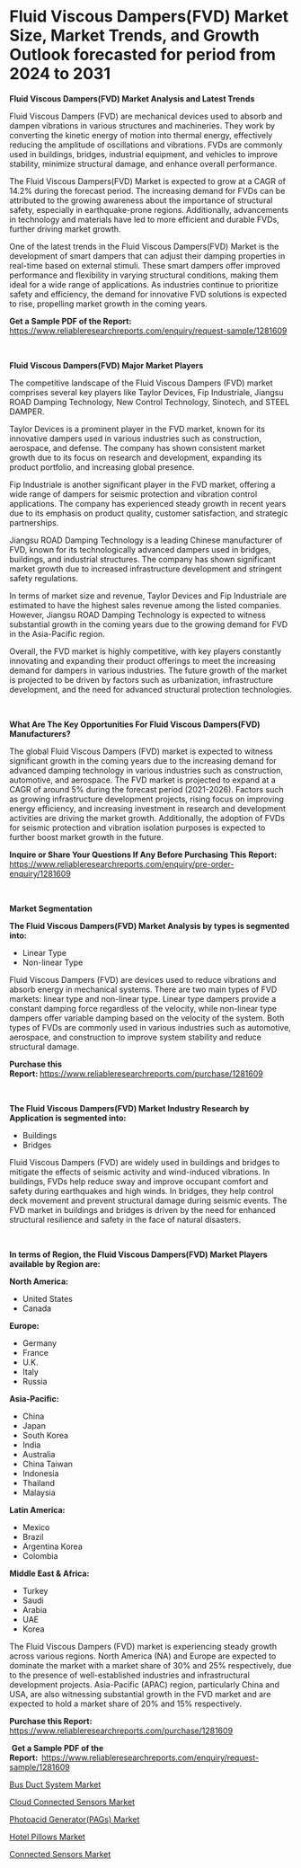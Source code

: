 <p><h1>Fluid Viscous Dampers(FVD) Market Size, Market Trends, and Growth Outlook forecasted for period from 2024 to 2031</h1></p><p><strong>Fluid Viscous Dampers(FVD) Market Analysis and Latest Trends</strong></p>
<p><p>Fluid Viscous Dampers (FVD) are mechanical devices used to absorb and dampen vibrations in various structures and machineries. They work by converting the kinetic energy of motion into thermal energy, effectively reducing the amplitude of oscillations and vibrations. FVDs are commonly used in buildings, bridges, industrial equipment, and vehicles to improve stability, minimize structural damage, and enhance overall performance.</p><p>The Fluid Viscous Dampers(FVD) Market is expected to grow at a CAGR of 14.2% during the forecast period. The increasing demand for FVDs can be attributed to the growing awareness about the importance of structural safety, especially in earthquake-prone regions. Additionally, advancements in technology and materials have led to more efficient and durable FVDs, further driving market growth.</p><p>One of the latest trends in the Fluid Viscous Dampers(FVD) Market is the development of smart dampers that can adjust their damping properties in real-time based on external stimuli. These smart dampers offer improved performance and flexibility in varying structural conditions, making them ideal for a wide range of applications. As industries continue to prioritize safety and efficiency, the demand for innovative FVD solutions is expected to rise, propelling market growth in the coming years.</p></p>
<p><strong>Get a Sample PDF of the Report:&nbsp;</strong> <a href="https://www.reliableresearchreports.com/enquiry/request-sample/1281609">https://www.reliableresearchreports.com/enquiry/request-sample/1281609</a></p>
<p>&nbsp;</p>
<p><strong>Fluid Viscous Dampers(FVD) Major Market Players</strong></p>
<p><p>The competitive landscape of the Fluid Viscous Dampers (FVD) market comprises several key players like Taylor Devices, Fip Industriale, Jiangsu ROAD Damping Technology, New Control Technology, Sinotech, and STEEL DAMPER.</p><p>Taylor Devices is a prominent player in the FVD market, known for its innovative dampers used in various industries such as construction, aerospace, and defense. The company has shown consistent market growth due to its focus on research and development, expanding its product portfolio, and increasing global presence.</p><p>Fip Industriale is another significant player in the FVD market, offering a wide range of dampers for seismic protection and vibration control applications. The company has experienced steady growth in recent years due to its emphasis on product quality, customer satisfaction, and strategic partnerships.</p><p>Jiangsu ROAD Damping Technology is a leading Chinese manufacturer of FVD, known for its technologically advanced dampers used in bridges, buildings, and industrial structures. The company has shown significant market growth due to increased infrastructure development and stringent safety regulations.</p><p>In terms of market size and revenue, Taylor Devices and Fip Industriale are estimated to have the highest sales revenue among the listed companies. However, Jiangsu ROAD Damping Technology is expected to witness substantial growth in the coming years due to the growing demand for FVD in the Asia-Pacific region.</p><p>Overall, the FVD market is highly competitive, with key players constantly innovating and expanding their product offerings to meet the increasing demand for dampers in various industries. The future growth of the market is projected to be driven by factors such as urbanization, infrastructure development, and the need for advanced structural protection technologies.</p></p>
<p>&nbsp;</p>
<p><strong>What Are The Key Opportunities For Fluid Viscous Dampers(FVD) Manufacturers?</strong></p>
<p><p>The global Fluid Viscous Dampers (FVD) market is expected to witness significant growth in the coming years due to the increasing demand for advanced damping technology in various industries such as construction, automotive, and aerospace. The FVD market is projected to expand at a CAGR of around 5% during the forecast period (2021-2026). Factors such as growing infrastructure development projects, rising focus on improving energy efficiency, and increasing investment in research and development activities are driving the market growth. Additionally, the adoption of FVDs for seismic protection and vibration isolation purposes is expected to further boost market growth in the future.</p></p>
<p><strong>Inquire or Share Your Questions If Any Before Purchasing This Report:</strong> <a href="https://www.reliableresearchreports.com/enquiry/pre-order-enquiry/1281609">https://www.reliableresearchreports.com/enquiry/pre-order-enquiry/1281609</a></p>
<p>&nbsp;</p>
<p><strong>Market Segmentation</strong></p>
<p><strong>The Fluid Viscous Dampers(FVD) Market Analysis by types is segmented into:</strong></p>
<p><ul><li>Linear Type</li><li>Non-linear Type</li></ul></p>
<p><p>Fluid Viscous Dampers (FVD) are devices used to reduce vibrations and absorb energy in mechanical systems. There are two main types of FVD markets: linear type and non-linear type. Linear type dampers provide a constant damping force regardless of the velocity, while non-linear type dampers offer variable damping based on the velocity of the system. Both types of FVDs are commonly used in various industries such as automotive, aerospace, and construction to improve system stability and reduce structural damage.</p></p>
<p><strong>Purchase this Report:&nbsp;</strong><a href="https://www.reliableresearchreports.com/purchase/1281609">https://www.reliableresearchreports.com/purchase/1281609</a></p>
<p>&nbsp;</p>
<p><strong>The Fluid Viscous Dampers(FVD) Market Industry Research by Application is segmented into:</strong></p>
<p><ul><li>Buildings</li><li>Bridges</li></ul></p>
<p><p>Fluid Viscous Dampers (FVD) are widely used in buildings and bridges to mitigate the effects of seismic activity and wind-induced vibrations. In buildings, FVDs help reduce sway and improve occupant comfort and safety during earthquakes and high winds. In bridges, they help control deck movement and prevent structural damage during seismic events. The FVD market in buildings and bridges is driven by the need for enhanced structural resilience and safety in the face of natural disasters.</p></p>
<p>&nbsp;</p>
<p><strong>In terms of Region, the Fluid Viscous Dampers(FVD) Market Players available by Region are:</strong></p>
<p>
    <p> <strong> North America: </strong>
        <ul>
            <li>United States</li>
            <li>Canada</li>
        </ul>
        </p> 
    <p> <strong> Europe: </strong>
        <ul>
            <li>Germany</li>
            <li>France</li>
            <li>U.K.</li>
            <li>Italy</li>
            <li>Russia</li>
        </ul>
        </p> 
    <p> <strong> Asia-Pacific: </strong>
        <ul>
            <li>China</li>
            <li>Japan</li>
            <li>South Korea</li>
            <li>India</li>
            <li>Australia</li>
            <li>China Taiwan</li>
            <li>Indonesia</li>
            <li>Thailand</li>
            <li>Malaysia</li>
        </ul>
        </p> 
    <p> <strong> Latin America: </strong>
        <ul>
            <li>Mexico</li>
            <li>Brazil</li>
            <li>Argentina Korea</li>
            <li>Colombia</li>
        </ul>
        </p> 
    <p> <strong> Middle East & Africa: </strong>
        <ul>
            <li>Turkey</li>
            <li>Saudi</li>
            <li>Arabia</li>
            <li>UAE</li>
            <li>Korea</li>
        </ul>
    </p>
    </p>
<p><p>The Fluid Viscous Dampers (FVD) market is experiencing steady growth across various regions. North America (NA) and Europe are expected to dominate the market with a market share of 30% and 25% respectively, due to the presence of well-established industries and infrastructural development projects. Asia-Pacific (APAC) region, particularly China and USA, are also witnessing substantial growth in the FVD market and are expected to hold a market share of 20% and 15% respectively.</p></p>
<p><strong>Purchase this Report: </strong><a href="https://www.reliableresearchreports.com/purchase/1281609">https://www.reliableresearchreports.com/purchase/1281609</a></p>
<p>&nbsp;<strong>Get a Sample PDF of the Report:&nbsp;&nbsp;</strong><a href="https://www.reliableresearchreports.com/enquiry/request-sample/1281609">https://www.reliableresearchreports.com/enquiry/request-sample/1281609</a></p>
<p><strong></strong></p>
<p><p><a href="https://medium.com/@kyliemorgan1913/bus-duct-system-market-analysis-its-cagr-market-segmentation-and-global-industry-overview-64b7a35e7e04">Bus Duct System Market</a></p><p><a href="https://medium.com/@alesiabrahimi58/cloud-connected-sensors-market-the-key-to-successful-business-strategy-forecast-till-2031-b05e6aa03268">Cloud Connected Sensors Market</a></p><p><a href="https://github.com/nicholepatriciadoylenwnrjr0/Market-Research-Report-List-1/blob/main/photoacid-generatorpags-market.md">Photoacid Generator(PAGs) Market</a></p><p><a href="https://medium.com/@besaosmani1903/hotel-pillows-nbsp-market-focuses-on-market-share-size-and-projected-forecast-till-2031-b329df04de97">Hotel Pillows Market</a></p><p><a href="https://medium.com/@alesiabrahimi58/connected-sensors-market-comprehensive-assessment-by-type-application-and-geography-4d5019e11260">Connected Sensors Market</a></p></p>